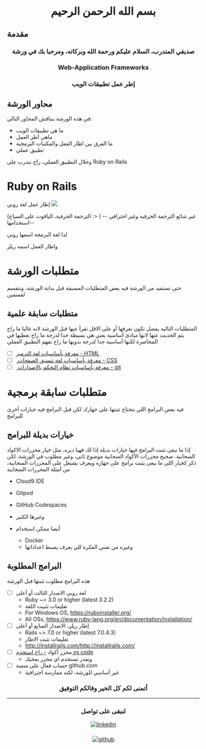 <h1 align="center">بسم الله الرحمن الرحيم</h1>

## مقدمة

<h3 align="center">صديقي المتدرب، السلام عليكم ورحمة الله وبركاته، ومرحبا بك في ورشة</h3>
<h3 align="center">Web-Application Frameworks</h3>
<h3 align="center">إطر عمل تطبيقات الويب</h3>

## محاور الورشة

في هذه الورشة بنناقش المحاور التالي:
 * ما هي تطبيقات الويب
 * ماهي أطر العمل
 * ما الفرق بين  اطار العمل والمكتبات البرمجية
 * تطبيق عملي

وخلال التطبيق العملي، راح نتدرب على
Ruby on Rails

# Ruby on Rails
إطار عمل لغة روبي 
<img src="https://img.shields.io/badge/Ruby-%23E34F26.svg?style=for-the-badge&logo=Ruby&logoColor=whitef" />

(الترجمة الحرفية، الياقوت على السياج :> )
--  غير شائع الترجمة الحرفية وغير احترافي استخدامها--

لذا لغة البرمجة اسمها روبي

واطار العمل اسمه ريلز


# متطلبات الورشة

حتى تستفيد من الورشة فيه بعض المتطلبات المسبقة قبل بداية الورشة، وتنقسم لقسمين

## متطلبات سابقة علمية

المتطلبات التالية يفضل تكون تعرفها أو على الاقل تقرأ عنها قبل الورشة لانه غالبا ما راح يتم الحديث عنها لانها مبادئ أساسية 
يعني هي بسيطة جدا لدرجة ما راح نغطيها في المحاضرة
لكنها أساسية جدا لدرجة بدونها ما راح تفهم التطبيق العملي
 - [ ] [معرفة بأساسيات لغة الترميز - HTML](https://www.w3schools.com/html/)
 - [ ] [ معرفة بأساسيات لغة تنسيق الصفحات - CSS](https://www.w3schools.com/css/)
 - [ ] [ معرفة بأساسيات نظام التحكم بالاصدارات  - git](https://git-scm.com/doc)

# متطلبات سابقة برمجية
فيه بعض البرامج اللي بتحتاج تثبتها على جهازك لكن قبل البرامج فيه خيارات أخرى للبرامج

## خيارات بديلة للبرامج
إذا ما تبغى تثبت البرامج فيها خيارات بديلة إذا لك فهيا دبره، مثل خيار محررات الاكواد السحابية. صحيح  محررات الأكواد السحابية موضوع ثاني، وغير مطلوب في الورشة، لكن ذكر كخيار اللي ما يبغى يثبت برامج على جهازه ويعرف يشتغل على المحررات السحابية، من أمثلة المحررات السحابية
- Cloud9 IDE
- Gitpod
- GitHub Codespaces
- وغيرها الكثير

- أيضا ممكن استخدام 
	- Docker 
	- وغيره من نفس الفكرة للي يعرف يضبط اعداداتها
  
## البرامج المطلوبة
هذه البرامج مطلوب تثبتها قبل الورشة
 - [ ] لغة روبي الاصدار الثالث أو أعلى
	- Ruby ~> 3.0 or higher (latest 3.2.2)
	- تعليمات تثبيت اللغة
	- For Windows OS, https://rubyinstaller.org/
	- All OSs, https://www.ruby-lang.org/en/documentation/installation/
 - [ ] إطار ريلز، الاصدار السابع أو أعلى
	- Rails ~> 7.0 or higher (latest 7.0.4.3)
	- تعليمات تثبت الاطار
	- http://installrails.com/http://installrails.com/
 - [ ] محرر أكواد
	[- راح استخدم vs code](https://code.visualstudio.com/) 
	- وتقدر تستخدم اي محرر يعجبك
 - [ ]  حساب فعال على منصة github.com
	- غير أساسي للورشة، لكنه ممارسة احترافية 



<h3 align="center">أتمنى لكم كل الخير وفالكم التوفيق</h3>

<hr />

<h3 align="center">لنبقى على تواصل </h3>

<div align='center'>
<a href="https://linkedin.com/in/mohammed-assiri" target="_blank"><img src="https://img.shields.io/badge/linkedin:  Mohammed Assiri-%2300acee.svg?color=405DE6&style=for-the-badge&logo=linkedin&logoColor=white" alt=linkedin style="margin-bottom: 5px;"/></a>
<br /><br />
<a href="https://assirims.github.io/assirims/" target="_blank"><img src="https://img.shields.io/badge/github:  @assirims-%2300acee.svg?color=000000&style=for-the-badge&logo=github&logoColor=white" alt=github style="margin-bottom: 5px;"/></a>
</div>
<br /><br />
